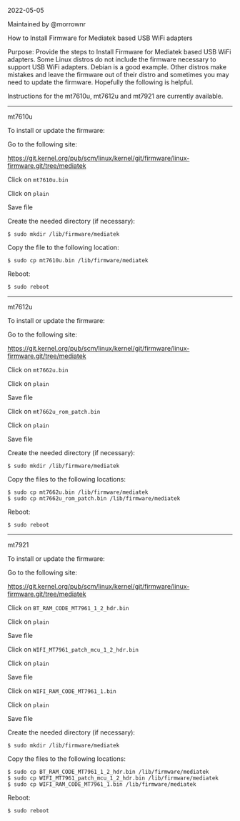 2022-05-05

Maintained by @morrownr

How to Install Firmware for Mediatek based USB WiFi adapters

Purpose: Provide the steps to Install Firmware for Mediatek based USB
WiFi adapters. Some Linux distros do not include the firmware necessary
to support USB WiFi adapters. Debian is a good example. Other distros
make mistakes and leave the firmware out of their distro and sometimes
you may need to update the firmware. Hopefully the following is helpful.

Instructions for the mt7610u, mt7612u and mt7921 are currently available.

-----

mt7610u

To install or update the firmware:

Go to the following site:

https://git.kernel.org/pub/scm/linux/kernel/git/firmware/linux-firmware.git/tree/mediatek

Click on `mt7610u.bin`

Click on `plain`

Save file

Create the needed directory (if necessary):
```
$ sudo mkdir /lib/firmware/mediatek
```
Copy the file to the following location:
```
$ sudo cp mt7610u.bin /lib/firmware/mediatek
```
Reboot:
```
$ sudo reboot
```

-----

mt7612u

To install or update the firmware:

Go to the following site:

https://git.kernel.org/pub/scm/linux/kernel/git/firmware/linux-firmware.git/tree/mediatek

Click on `mt7662u.bin`

Click on `plain`

Save file

Click on `mt7662u_rom_patch.bin`

Click on `plain`

Save file

Create the needed directory (if necessary):
```
$ sudo mkdir /lib/firmware/mediatek
```
Copy the files to the following locations:
```
$ sudo cp mt7662u.bin /lib/firmware/mediatek
$ sudo cp mt7662u_rom_patch.bin /lib/firmware/mediatek
```
Reboot:
```
$ sudo reboot
```
-----

mt7921

To install or update the firmware:

Go to the following site:

https://git.kernel.org/pub/scm/linux/kernel/git/firmware/linux-firmware.git/tree/mediatek

Click on `BT_RAM_CODE_MT7961_1_2_hdr.bin`

Click on `plain`

Save file

Click on `WIFI_MT7961_patch_mcu_1_2_hdr.bin`

Click on `plain`

Save file

Click on `WIFI_RAM_CODE_MT7961_1.bin`

Click on `plain`

Save file

Create the needed directory (if necessary):
```
$ sudo mkdir /lib/firmware/mediatek
```
Copy the files to the following locations:
```
$ sudo cp BT_RAM_CODE_MT7961_1_2_hdr.bin /lib/firmware/mediatek
$ sudo cp WIFI_MT7961_patch_mcu_1_2_hdr.bin /lib/firmware/mediatek
$ sudo cp WIFI_RAM_CODE_MT7961_1.bin /lib/firmware/mediatek
```
Reboot:
```
$ sudo reboot
```
	

